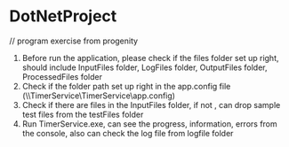 # DotNetProject
// program exercise from progenity


1. Before run the application, please check if the files folder set up right,
   should include InputFiles folder, LogFiles folder, OutputFiles folder, ProcessedFiles folder
2. Check if the folder path set up right in the app.config file (\\\TimerService\TimerService\app.config)
3. Check if there are files in the InputFiles folder, if not , can drop sample test files from the testFiles folder
4. Run TimerService.exe, can see the progress, information, errors from the console, also can check the log file from logfile folder
